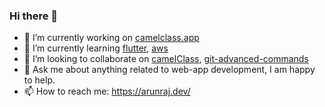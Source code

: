 ### Hi there 👋



- 🔭  I’m currently working on <a href="https://camelclass.app/" target="_blank">camelclass.app</a>
- 🌱  I’m currently learning <a href="https://flutter.dev/" target="_blank">flutter</a>, <a href="https://aws.amazon.com/" target="_blank">aws</a>
- 👯  I’m looking to collaborate on <a href="https://github.com/camelClass/" target="_blank">camelClass</a>, <a href="https://github.com/ArunRaj6/git-advanced-commands" target="_blank">git-advanced-commands</a>
- 💬  Ask me about anything related to web-app development, I am happy to help.
- 📫  How to reach me: <a href="https://arunraj.dev/" target="_blank">https://arunraj.dev/</a>
